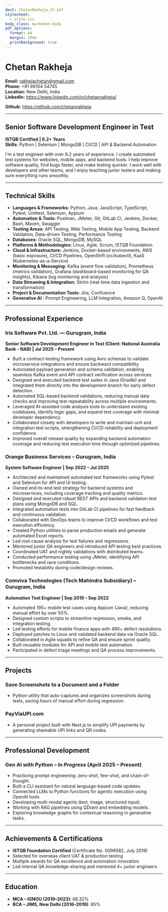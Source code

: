 ```yaml
---
dest: ChetanRakheja_CV.pdf
stylesheet:
  - style.css
body_class: markdown-body
pdf_options:
  format: A4
  margin: 10mm
  printBackground: true
---
```



# Chetan Rakheja

<!-- rakhejachetan@gmail.com | +91 99104 54745 | New Delhi, India  | [LinkedIn](https://www.linkedin.com/in/chetanrakheja/) | [GitHub](https://github.com/chetanrakheja) -->

**Email:** rakhejachetan@gmail.com  
**Phone:** +91 99104 54745  
**Location:** New Delhi, India  
**LinkedIn:** https://www.linkedin.com/in/chetanrakheja/

**Github:** https://github.com/chetanrakheja

---

## Senior Software Development Engineer in Test

**ISTQB Certified | 6.2+ Years**  
**Skills:** Python | Selenium | MongoDB | CI/CD | API & Backend Automation

I'm a test engineer with over 6.2 years of experience. I create automated test systems for websites, mobile apps, and backend tools. I help improve software quality, find bugs faster, and make testing quicker. I work well with developers and other teams, and I enjoy teaching junior testers and making sure everything runs smoothly.

---

## Technical Skills

- **Languages & Frameworks:** Python, Java, JavaScript, TypeScript, Pytest, Unittest, Selenium, Appium  
- **Automation & Tools:** Postman, JMeter, Git, GitLab CI, Jenkins, Docker, Bash, Maven, Swagger  
- **Testing Areas:** API Testing, Web Testing, Mobile App Testing, Backend Validation, Data-driven Testing, Performance Testing  
- **Databases:** Oracle SQL, MongoDB, MySQL  
- **Platforms & Methodologies:** Linux, Agile, Scrum, ISTQB Foundation  
- **Cloud & Infrastructure:** Jenkins, Docker-based environments, AWS (basic exposure), CI/CD Pipelines, OpenShift (oc/kubectl), KaaS (Kubernetes-as-a-Service)  
- **Monitoring & Messaging:** Kafka (event flow validation), Prometheus (metrics validation), Grafana (dashboard-based monitoring for QA insights), Kibana (log monitoring and analysis)  
- **Data Streaming & Integration:** Striim (real-time data ingestion and transformation)  
- **Project & Documentation Tools:** Jira, Confluence  
- **Generative AI :** Prompt Engineering, LLM Integration, Amazon Q, OpenAI

---

## Professional Experience

### Iris Software Pvt. Ltd. — Gurugram, India
**Senior Software Development Engineer in Test (Client: National Australia Bank - NAB) | Jul 2025 – Present**

- Built a contract-testing framework using Avro schemas to validate microservice integrations and ensure backward compatibility.
- Automated payload generation and schema validation, enabling seamless Kafka event and API contract verification across services.
- Designed and executed backend test suites in Java (Gradle) and integrated them directly into the development branch for early defect detection.
- Automated SQL-based backend validations, reducing manual data checks and improving test repeatability across multiple environments.
- Leveraged AI-assisted code analysis tools to understand existing codebases, identify logic gaps, and expand test coverage with minimal developer dependency.
- Collaborated closely with developers to write and maintain unit and integration test scripts, strengthening CI/CD reliability and deployment confidence.
- Improved overall release quality by expanding backend automation coverage and reducing test execution time through optimized pipelines.

### Orange Business Services – Gurugram, India  
**System Software Engineer | Sep 2022 – Jul 2025**

- Architected and maintained automated test frameworks using Pytest and Selenium for API and UI testing.  
- Owned end-to-end test strategy for backend systems and microservices, including coverage tracking and quality metrics.  
- Designed and executed robust REST APIs and backend validation test plans using MongoDB and SQL.  
- Integrated automation tests into GitLab CI pipelines for fast feedback and continuous validation.  
- Collaborated with DevOps teams to improve CI/CD workflows and test execution efficiency.  
- Created Python utilities to parse production emails and generate automated Excel reports.  
- Led root cause analysis for test failures and regressions.  
- Mentored junior QA engineers and introduced API testing best practices.  
- Coordinated UAT and nightly validations with distributed teams.  
- Conducted performance testing using JMeter, identifying API bottlenecks and race conditions.  
- Promoted testability during code/design reviews.


### Comviva Technologies (Tech Mahindra Subsidiary) – Gurugram, India  
**Automation Test Engineer | Sep 2019 – Sep 2022**

- Automated 195+ mobile test cases using Appium (Java), reducing manual effort by over 50%.  
- Designed custom scripts to streamline regression, smoke, and integration testing.  
- Led testing efforts for mobile finance apps with 490+ defect resolutions.  
- Deployed patches to Linux and validated backend data via Oracle SQL.  
- Collaborated in Agile squads to refine QA and ensure sprint quality.  
- Built reusable modules for API and mobile test automation.  
- Participated in defect triage meetings and QA process improvements.

---

## Projects
### Save Screenshots to a Document and a Folder  
- Python utility that auto-captures and organizes screenshots during tests, saving hours of manual effort during regression.

### PayViaUPI.com  
- A personal project built with Next.js to simplify UPI payments by generating shareable UPI links and QR codes.

---

## Professional Development
### Gen AI with Python – *In Progress* (April 2025 – Present)
- Practicing prompt engineering: zero-shot, few-shot, and chain-of-thought.  
- Built a CLI assistant for natural language-based code updates.  
- Connected LLMs to Python functions for agentic execution using OpenAI tools.  
- Developing multi-modal agents (text, image, structured input).  
- Working with RAG pipelines using QDrant and embedding models.  
- Exploring knowledge graphs for contextual reasoning in generative tasks.

---

## Achievements & Certifications
- **ISTQB Foundation Certified** (Certificate No. 0098582, July 2019)  
- Selected for overseas client UAT & production testing  
- Multiple awards for QA excellence and automation innovation  
- Led internal QA knowledge-sharing and mentored 4+ junior engineers  

---

## Education
- **MCA – IGNOU (2019–2023)**: 66.32%  
- **BCA – JIMS, New Delhi (2016–2019)**: 85%
